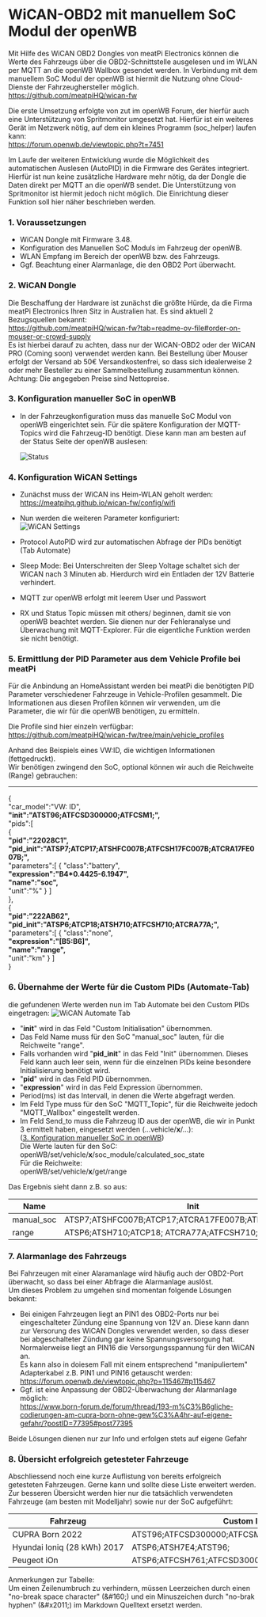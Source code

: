# WiCAN-OBD2 mit manuellem SoC Modul der openWB

Mit Hilfe des WiCAN OBD2 Dongles von meatPi Electronics können die Werte des Fahrzeugs über die OBD2-Schnittstelle ausgelesen und im WLAN per MQTT an die openWB Wallbox gesendet werden. In Verbindung mit dem manuellem SoC Modul der openWB ist hiermit die Nutzung ohne Cloud-Dienste der Fahrzeughersteller möglich.  
https://github.com/meatpiHQ/wican-fw

Die erste Umsetzung erfolgte von zut im openWB Forum, der hierfür auch eine Unterstützung von Spritmonitor umgesetzt hat. Hierfür ist ein weiteres Gerät im Netzwerk nötig, auf dem ein kleines Programm (soc_helper) laufen kann:  
https://forum.openwb.de/viewtopic.php?t=7451

Im Laufe der weiteren Entwicklung wurde die Möglichkeit des automatischen Auslesen (AutoPID) in die Firmware des Gerätes integriert. Hierfür ist nun keine zusätzliche Hardware mehr nötig, da der Dongle die Daten direkt per MQTT an die openWB sendet. Die Unterstützung von Spritmonitor ist hiermit jedoch nicht möglich. Die Einrichtung dieser Funktion soll hier näher beschrieben werden.

### 1. Voraussetzungen
* WiCAN Dongle mit Firmware 3.48.
* Konfiguration des Manuellen SoC Moduls im Fahrzeug der openWB.
* WLAN Empfang im Bereich der openWB bzw. des Fahrzeugs.
* Ggf. Beachtung einer Alarmanlage, die den OBD2 Port überwacht.

### 2. WiCAN Dongle
Die Beschaffung der Hardware ist zunächst die größte Hürde, da die Firma meatPi Electronics Ihren Sitz in Australien hat.
Es sind aktuell 2 Bezugsquellen bekannt:  
https://github.com/meatpiHQ/wican-fw?tab=readme-ov-file#order-on-mouser-or-crowd-supply  
Es ist hierbei darauf zu achten, dass nur der WiCAN-OBD2 oder der WiCAN PRO (Coming soon) verwendet werden kann. Bei Bestellung über Mouser erfolgt der Versand ab 50€ Versandkostenfrei, so dass sich idealerweise 2 oder mehr Besteller zu einer Sammelbestellung zusammentun können. Achtung: Die angegeben Preise sind Nettopreise.

### 3. Konfiguration manueller SoC in openWB
* In der Fahrzeugkonfiguration muss das manuelle SoC Modul von openWB eingerichtet sein. Für die spätere Konfiguration der MQTT-Topics wird die Fahrzeug-ID benötigt. Diese kann man am besten auf der Status Seite der openWB auslesen:  

  ![Status](pictures/WiCAN_Status.png "openWB Status")

### 4. Konfiguration WiCAN Settings

* Zunächst muss der WiCAN ins Heim-WLAN geholt werden:  
https://meatpihq.github.io/wican-fw/config/wifi

* Nun werden die weiteren Parameter konfiguriert:  
![WiCAN Settings](pictures/WiCAN_Settings.png "WiCAN Settings")

* Protocol AutoPID wird zur automatischen Abfrage der PIDs benötigt (Tab Automate)
* Sleep Mode: Bei Unterschreiten der Sleep Voltage schaltet sich der WiCAN nach 3 Minuten ab. Hierdurch wird ein Entladen der 12V Batterie verhindert.
* MQTT zur openWB erfolgt mit leerem User und Passwort
* RX und Status Topic müssen mit others/ beginnen, damit sie von openWB beachtet werden. Sie dienen nur der Fehleranalyse und Überwachung mit MQTT-Explorer. Für die eigentliche Funktion werden sie nicht benötigt.

### 5. Ermittlung der PID Parameter aus dem Vehicle Profile bei meatPi

Für die Anbindung an HomeAssistant werden bei meatPi die benötigten PID Parameter verschiedener Fahrzeuge in Vehicle-Profilen gesammelt. Die Informationen aus diesen Profilen können wir verwenden, um die Parameter, die wir für die openWB benötigen, zu ermitteln.

Die Profile sind hier einzeln verfügbar:  
https://github.com/meatpiHQ/wican-fw/tree/main/vehicle_profiles  

Anhand des Beispiels eines VW:ID, die wichtigen Informationen (fettgedruckt).  
Wir benötigen zwingend den SoC, optional können wir auch die Reichweite (Range) gebrauchen:

---
{  
   "car_model":"VW: ID",  
   **"init":"ATST96;ATFCSD300000;ATFCSM1;",**  
   "pids":[  
      {  
         **"pid":"22028C1",**  
         **"pid_init":"ATSP7;ATCP17;ATSHFC007B;ATFCSH17FC007B;ATCRA17FE007B;",**  
         "parameters":[
            {
               "class":"battery",  
               **"expression":"B4\*0.4425-6.1947",**  
               **"name":"soc",**  
               "unit":"%"
            }
         ]  
      },  
      {  
         **"pid":"222AB62",**  
         **"pid_init":"ATSP6;ATCP18;ATSH710;ATFCSH710;ATCRA77A;",**  
         "parameters":[
            {
               "class":"none",  
               **"expression":"[B5:B6]",**  
               **"name":"range",**  
               "unit":"km"
            }
         ]  
      }

### 6. Übernahme der Werte für die Custom PIDs (Automate-Tab)

die gefundenen Werte werden nun im Tab Automate bei den Custom PIDs eingetragen:
![WiCAN Automate Tab](pictures/WiCAN_Automate.png "WiCAN Automate")

- "**init**" wird in das Feld "Custom Initialisation" übernommen.
- Das Feld Name muss für den SoC "manual_soc" lauten, für die Reichweite "range".
- Falls vorhanden wird "**pid_init**" in das Feld "Init" übernommen. Dieses Feld kann auch leer sein, wenn für die einzelnen PIDs keine besondere Initialisierung benötigt wird.
- "**pid**" wird in das Feld PID übernommen.
- "**expression**" wird in das Feld Expression übernommen.
- Period(ms) ist das Intervall, in denen die Werte abgefragt werden.
- Im Feld Type muss für den SoC "MQTT_Topic", für die Reichweite jedoch "MQTT_Wallbox" eingestellt werden.
- Im Feld Send_to muss die Fahrzeug ID aus der openWB, die wir in Punkt 3 ermittelt haben, eingesetzt werden (...vehicle/**x**/...):  
([3. Konfiguration manueller SoC in openWB](#3-konfiguration-manueller-soc-in-openwb))  
Die Werte lauten für den SoC:  
openWB/set/vehicle/**x**/soc_module/calculated_soc_state  
Für die Reichweite:  
openWB/set/vehicle/**x**/get/range

Das Ergebnis sieht dann z.B. so aus:

Name|Init|PID|Expression|Period(ms)|Type|Send_to
-|-|-|-|-|-|-
manual_soc|ATSP7;ATSHFC007B;ATCP17;ATCRA17FE007B;ATFCSH17FC007B;|22028C1|B4*0.4425&#x2011;6.1947|10000|MQTT_Topic|openWB/set/vehicle/**3**/soc_module/calculated_soc_state
range|ATSP6;ATSH710;ATCP18; ATCRA77A;ATFCSH710;|222AB62|[B5:B6]|10000|MQTT_Topic|openWB/set/vehicle/**3**/get/range

### 7. Alarmanlage des Fahrzeugs

Bei Fahrzeugen mit einer Alaramanlage wird häufig auch der OBD2-Port überwacht, so dass bei einer Abfrage die Alarmanlage auslöst.  
Um dieses Problem zu umgehen sind momentan folgende Lösungen bekannt:

- Bei einigen Fahrzeugen liegt an PIN1 des OBD2-Ports nur bei eingeschalteter Zündung eine Spannung von 12V an. Diese kann dann zur Versorung des WiCAN Dongles verwendet werden, so dass dieser bei abgeschalteter Zündung gar keine Spannungsversorgung hat. Normalerweise liegt an PIN16 die Versorgungsspannung für den WiCAN an.  
Es kann also in doiesem Fall mit einem entsprechend "manipuliertem" Adapterkabel z.B. PIN1 und PIN16 getauscht werden:  
https://forum.openwb.de/viewtopic.php?p=115467#p115467
- Ggf. ist eine Anpassung der OBD2-Überwachung der Alarmanlage möglich:  
https://www.born-forum.de/forum/thread/193-m%C3%B6gliche-codierungen-am-cupra-born-ohne-gew%C3%A4hr-auf-eigene-gefahr/?postID=77395#post77395

Beide Lösungen dienen nur zur Info und erfolgen stets auf eigene Gefahr

### 8. Übersicht erfolgreich getesteter Fahrzeuge

Abschliessend noch eine kurze Auflistung von bereits erfolgreich getesteten Fahrzeugen.
Gerne kann und sollte diese Liste erweitert werden.
Zur besseren Übersicht  werden hier nur die tatsächlich verwendeten Fahrzeuge (am besten mit Modelljahr) sowie nur der SoC aufgeführt:

|Fahrzeug|Custom Initialisation|Name|Init|PID|Expression|
|-|-|-|-|-|-|
|CUPRA&#160;Born&#160;2022|ATST96;ATFCSD300000;ATFCSM1;|manual_soc|ATSP7;ATCP17;ATSHFC007B;ATFCSH17FC007B;ATCRA17FE007B;|22028C1|B4*0.4425&#x2011;6.1947|
|Hyundai&#160;Ioniq&#160;(28&#160;kWh)&#160;2017|ATSP6;ATSH7E4;ATST96;|manual_soc||2105|B39/2|
|Peugeot iOn|ATSP6;ATFCSH761;ATFCSD300000;ATFCSM1;ATSH761;ATCRA762;|manual_soc||2101|(B4/2)&#x2011;5|

Anmerkungen zur Tabelle:  
Um einen Zeilenumbruch zu verhindern, müssen Leerzeichen durch einen "no-break space character" (\&#160;) und ein Minuszeichen durch "no-brak hyphen" (\&#x2011;) im Markdown Quelltext ersetzt werden.
